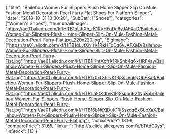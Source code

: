 {
	"title": "Bailehou Women Fur Slippers Plush Home Slipper Slip On Mule Fashion Metal Decoration Pearl Furry Flat Shoes Fur Platform Slipper",
	"date": "2018-10-31 10:30:20",
	"SubCat": ["Shoes"],
	"categories": ["Women's Shoes"],
	"thumbnailImage": "https://ae01.alicdn.com/kf/HTB1qLJtXh_rK1RkHFqDq6yJAFXaD/Bailehou-Women-Fur-Slippers-Plush-Home-Slipper-Slip-On-Mule-Fashion-Metal-Decoration-Pearl-Furry-Flat.jpg_220x220.jpg",
	"BigImage": ["https://ae01.alicdn.com/kf/HTB1qLJtXh_rK1RkHFqDq6yJAFXaD/Bailehou-Women-Fur-Slippers-Plush-Home-Slipper-Slip-On-Mule-Fashion-Metal-Decoration-Pearl-Furry-Flat.jpg","https://ae01.alicdn.com/kf/HTB1IKhtXcfrK1RkSnb4q6xHRFXay/Bailehou-Women-Fur-Slippers-Plush-Home-Slipper-Slip-On-Mule-Fashion-Metal-Decoration-Pearl-Furry-Flat.jpg","https://ae01.alicdn.com/kf/HTB1x0xtXhrvK1RjSszeq6yObFXa3/Bailehou-Women-Fur-Slippers-Plush-Home-Slipper-Slip-On-Mule-Fashion-Metal-Decoration-Pearl-Furry-Flat.jpg","https://ae01.alicdn.com/kf/HTB1.aFtXdfvK1RjSspoq6zfNpXab/Bailehou-Women-Fur-Slippers-Plush-Home-Slipper-Slip-On-Mule-Fashion-Metal-Decoration-Pearl-Furry-Flat.jpg","https://ae01.alicdn.com/kf/HTB16bNtXjDuK1RjSszdq6xGLpXaX/Bailehou-Women-Fur-Slippers-Plush-Home-Slipper-Slip-On-Mule-Fashion-Metal-Decoration-Pearl-Furry-Flat.jpg"],
	"actualPrice": 18.99,
	"comparePrice": 31.65,
	"linkurl": "http://s.click.aliexpress.com/e/bTAdC0ys",
	"inStock": 113
}
